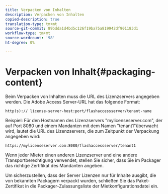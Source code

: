```yaml
---
title: Verpacken von Inhalten
description: Verpacken von Inhalten
copied-description: true
translation-type: tm+mt
source-git-commit: 89bdda1d4bd5c126f19ba75a819942df901183d1
workflow-type: tm+mt
source-wordcount: '98'
ht-degree: 0%

---
```



# Verpacken von Inhalt{#packaging-content}

Beim Verpacken von Inhalten muss die URL des Lizenzservers angegeben werden. Die Adobe Access Server-URL hat das folgende Format:

```
http(s):// license-server-host:port/flashaccessserver/tenant-name
```

Beispiel: Für den Hostnamen des Lizenzservers &quot;mylicenseserver.com&quot;, der auf Port 8080 und einem Mandanten mit dem Namen &quot;tenant1&quot;überwacht wird, lautet die URL des Lizenzservers, die zum Zeitpunkt der Verpackung angegeben wird:

```
https://mylicenseserver.com:8080/flashaccessserver/tenant1
```

Wenn jeder Mieter einen anderen Lizenzserver und eine andere Transportberechtigung verwendet, stellen Sie sicher, dass Sie im Packager das richtige Zertifikat des Mandanten angeben.

Um sicherzustellen, dass der Server Lizenzen nur für Inhalte ausgibt, die von bekannten Packagern verpackt wurden, schließen Sie das Paket-Zertifikat in die Packager-Zulassungsliste der Mietkonfigurationsdatei ein.
